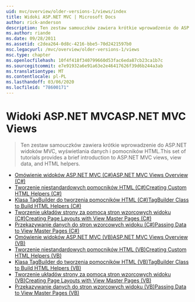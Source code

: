 ```yaml
---
uid: mvc/overview/older-versions-1/views/index
title: Widoki ASP.NET MVC | Microsoft Docs
author: rick-anderson
description: Ten zestaw samouczków zawiera krótkie wprowadzenie do ASP.NET widoków MVC, wyświetlania danych i pomocników HTML.
ms.author: riande
ms.date: 09/28/2011
ms.assetid: c2dea264-0d8c-4216-bbe5-70d2421597b0
msc.legacyurl: /mvc/overview/older-versions-1/views
msc.type: chapter
ms.openlocfilehash: 10f4f418f340799660d53fac6eda87cb23ca1b7c
ms.sourcegitcommit: e7e91932a6e91a63e2e46417626f39d6b244a3ab
ms.translationtype: MT
ms.contentlocale: pl-PL
ms.lasthandoff: 03/06/2020
ms.locfileid: "78600171"
---
```

# <a name="aspnet-mvc-views"></a><span data-ttu-id="81297-103">Widoki ASP.NET MVC</span><span class="sxs-lookup"><span data-stu-id="81297-103">ASP.NET MVC Views</span></span>

> <span data-ttu-id="81297-104">Ten zestaw samouczków zawiera krótkie wprowadzenie do ASP.NET widoków MVC, wyświetlania danych i pomocników HTML.</span><span class="sxs-lookup"><span data-stu-id="81297-104">This set of tutorials provides a brief introduction to ASP.NET MVC views, view data, and HTML helpers.</span></span>

- [<span data-ttu-id="81297-105">Omówienie widoków ASP.NET MVC (C#)</span><span class="sxs-lookup"><span data-stu-id="81297-105">ASP.NET MVC Views Overview (C#)</span></span>](asp-net-mvc-views-overview-cs.md)
- [<span data-ttu-id="81297-106">Tworzenie niestandardowych pomocników HTML (C#)</span><span class="sxs-lookup"><span data-stu-id="81297-106">Creating Custom HTML Helpers (C#)</span></span>](creating-custom-html-helpers-cs.md)
- [<span data-ttu-id="81297-107">Klasa TagBuilder do tworzenia pomocników HTML (C#)</span><span class="sxs-lookup"><span data-stu-id="81297-107">TagBuilder Class to Build HTML Helpers (C#)</span></span>](using-the-tagbuilder-class-to-build-html-helpers-cs.md)
- [<span data-ttu-id="81297-108">Tworzenie układów strony za pomocą stron wzorcowych widoku (C#)</span><span class="sxs-lookup"><span data-stu-id="81297-108">Creating Page Layouts with View Master Pages (C#)</span></span>](creating-page-layouts-with-view-master-pages-cs.md)
- [<span data-ttu-id="81297-109">Przekazywanie danych do stron wzorcowych widoku (C#)</span><span class="sxs-lookup"><span data-stu-id="81297-109">Passing Data to View Master Pages (C#)</span></span>](passing-data-to-view-master-pages-cs.md)
- [<span data-ttu-id="81297-110">Omówienie widoków ASP.NET MVC (VB)</span><span class="sxs-lookup"><span data-stu-id="81297-110">ASP.NET MVC Views Overview (VB)</span></span>](asp-net-mvc-views-overview-vb.md)
- [<span data-ttu-id="81297-111">Tworzenie niestandardowych pomocników HTML (VB)</span><span class="sxs-lookup"><span data-stu-id="81297-111">Creating Custom HTML Helpers (VB)</span></span>](creating-custom-html-helpers-vb.md)
- [<span data-ttu-id="81297-112">Klasa TagBuilder do tworzenia pomocników HTML (VB)</span><span class="sxs-lookup"><span data-stu-id="81297-112">TagBuilder Class to Build HTML Helpers (VB)</span></span>](using-the-tagbuilder-class-to-build-html-helpers-vb.md)
- [<span data-ttu-id="81297-113">Tworzenie układów strony za pomocą stron wzorcowych widoku (VB)</span><span class="sxs-lookup"><span data-stu-id="81297-113">Creating Page Layouts with View Master Pages (VB)</span></span>](creating-page-layouts-with-view-master-pages-vb.md)
- [<span data-ttu-id="81297-114">Przekazywanie danych do stron wzorcowych widoku (VB)</span><span class="sxs-lookup"><span data-stu-id="81297-114">Passing Data to View Master Pages (VB)</span></span>](passing-data-to-view-master-pages-vb.md)
